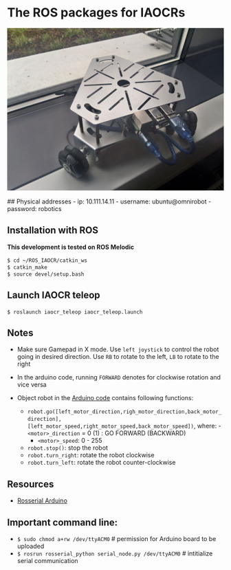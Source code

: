 
# The ROS packages for IAOCRs

<p align="center"> <img src="./img/iaocr.jpg" width="640" ></img></p>
## Physical addresses
- ip: 10.111.14.11
- username: ubuntu@omnirobot
- password: robotics

## Installation with ROS
__This development is tested on ROS Melodic__

```
$ cd ~/ROS_IAOCR/catkin_ws
$ catkin_make
$ source devel/setup.bash

```

## Launch IAOCR teleop
```
$ roslaunch iaocr_teleop iaocr_teleop.launch 
```

## Notes
- Make sure Gamepad in X mode. Use `left joystick` to control the robot going in desired direction. Use `RB` to rotate to the left, `LB` to rotate to the right
- In the arduino code, running `FORWARD` denotes for clockwise rotation and vice versa

- Object robot in the [Arduino code](./robot_arduino/robot_arduino.ino) contains following functions:
    - `robot.go([left_motor_direction,righ_motor_direction,back_motor_direction],[left_motor_speed,right_motor_speed,back_motor_speed])`, where:
        -` <motor>_direction` = 0 (1) : GO FORWARD (BACKWARD)
        - `<motor>_speed`: 0 - 255
    - `robot.stop()`: stop the robot
    - `robot.turn_right`: rotate the robot clockwise
    - `robot.turn_left`: rotate the robot counter-clockwise
## Resources
- [Rosserial Arduino](http://wiki.ros.org/rosserial_arduino/Tutorials)

## Important command line:
- `$ sudo chmod a+rw /dev/ttyACM0`  # permission for Arduino board to be uploaded
- `$ rosrun rosserial_python serial_node.py /dev/ttyACM0` # intitialize serial communication

